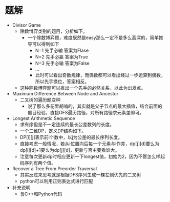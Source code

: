 # 题解
- Divisor Game
	- 除数博弈类别的题目，分析如下。
		-  一个除数博弈题，难度既然是easy那么一定不是多么高深的，简单推导可以得到如下
            - N=1 先手必输 答案为Flase
            - N=2 先手必赢 答案为True
            - N=3 先手必输 答案为False
            - ...
            - 此时可以看出奇数规律，而偶数都可以看出经过一步运算到偶数，所以先手换位，答案相反。
    - 这种除数博弈题可以推出一个先手的必然关系，以此为出发点。
- Maximum Difference Between Node and Ancestor
	- 二叉树的遍历题变种
		- 说了那么多花里胡哨的，其实就是父子节点的最大插值，结合前面的题目经验，直接DFS遍历路径，对所有路径求元素差即可。
- Longest Arithmetic Sequence
	- 求有序但是不一定连续的最长公差数列的长度。
    - 一个二维DP，定义DP结构如下。
    - DP[i][j]表示前i个数中，以j为公差的最长序列长度。
    - 直接考虑一般情况，若从i位置向后每一个元素与i作差，dp[j][d]要么为dp[i][d]+1要么为dp[j][d]，更新与否主要看谁大。
    - 注意每次更新dp时相应更新一下longest值，初始为2，因为不管怎么样起码序列有两个值。
- Recover a Tree From Preorder Traversal
	- 其实反过来思考就是根据DFS序列生成一棵左侧优先的二叉树
    - python可以利用正则表达式进行匹配
- 补充说明
	- 含C++和Python代码